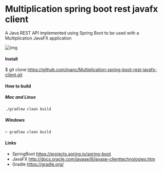 # Multiplication spring boot rest javafx client
A Java REST API implemented using Spring Boot to be used with a Multiplication JavaFX application

![img](https://raw.githubusercontent.com/inanc/Multiplication-spring-boot-rest-javafx-client/master/img/img.png)

#### Install
$ git clone https://github.com/inanc/Multiplication-spring-boot-rest-javafx-client.git


#### How to build
##### Mac and Linux
```bash
./gradlew clean build
```
##### Windows
```bash
> gradlew clean build
```



#### Links

- SpringBoot https://projects.spring.io/spring-boot
- JavaFX http://docs.oracle.com/javase/8/javase-clienttechnologies.htm
- Gradle https://gradle.org/

